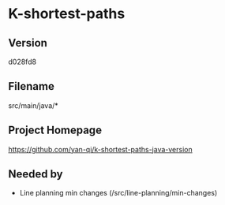 # K-shortest-paths

## Version

d028fd8

## Filename

src/main/java/*

## Project Homepage

https://github.com/yan-qi/k-shortest-paths-java-version

## Needed by

- Line planning min changes (/src/line-planning/min-changes)